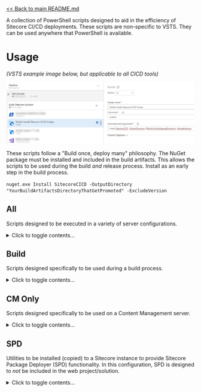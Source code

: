 [<< Back to main README.md](../README.md)

A collection of PowerShell scripts designed to aid in the efficiency of Sitecore CI/CD deployments. These scripts are non-specific to VSTS. They can be used anywhere that PowerShell is available.

# Usage

_(VSTS example image below, but applicable to all CICD tools)_

![Install Sitecore Scripts](../ReadMeImages/NuGetInstallSitecoreScripts.png)

These scripts follow a "Build once, deploy many" philosophy. The NuGet package must be installed and included in the build artifacts. This allows the scripts to be used during the build _and_ release process. Install as an early step in the build process.

`nuget.exe Install SitecoreCICD -OutputDirectory "YourBuildArtifactsDirectoryThatGetPromoted" -ExcludeVersion`

## All

Scripts designed to be executed in a variety of server configurations.

<details><summary>Click to toggle contents...</summary>

### recycle-app-pool.ps1 (VM Specific)

This script intelligently recycles an app pool on a VM. It ensures a new app pool is running when the script execution completes. It requires elevated permissions in order to access the list of application pools.

#### Example

`$(System.DefaultWorkingDirectory)\_Base Build\drop\SitecoreCICD\All\recycle-app-pool.ps1 -AppPool $(AppPoolName) -Count 10 -Delay 30000`

### kill-app-service-site.ps1 (PaaS Specific)

This script intelligently kills the w3wp worker process on the specified App Service. This method is significantly faster than restarting the web app. It is designed to freshen up the worker process prior to a deployment.

#### Example

`$(System.DefaultWorkingDirectory)\_Base Build\drop\SitecoreCICD\All\kill-app-service-site.ps1 -userId $(AzureUserName) -password $(AzurePassword) -subscriptionId $(AzureSubscriptionId) -resourceGroupName $(ReleaseSpecificResourceGroup) -appServiceName $(ReleaseSpecificAppServiceName)`

_Note: It is recommended that the `password` parameter use a secure variable. Secure variables are never listed in output._

### Execute Url\\ExecuteUrl.ps1

This script, along with the accompanying `curl.exe` and `libcurl.dll`, request a URL and return the response. This script has many modes of operation.

*   If Username and Password are included, it performs a request with Basic Authentication
    *   If excluded, the request runs as expected without Basic Authentication
*   If a `RepeatInterval` is included (value greater than 0), it will re-request the URL. This is pivotal to the Sitecore Package Deployer installation.

#### Example of Sitecore Package Deployer Use

`$(System.DefaultWorkingDirectory)\_Base Build\drop\SitecoreCICD\All\Execute Url\ExecuteUrl.ps1 -SiteUrl "$(hostname)/StartSitecorePackageDeployer.aspx?response=json'&'pauseEvents=false" -Username $(BasicAuthUsername) -Password $(BasicAuthPassword) -RepeatInterval 3`

_Note: This will repeatedly ping SPD and report the installation status. It will exit once installation has fully completed._

#### Example of Requesting Site URL

`$(System.DefaultWorkingDirectory)\_Base Build\drop\SitecoreCICD\All\Execute Url\ExecuteUrl.ps1 -SiteUrl '$(primeUrl)' -Username $(BasicAuthUsername) -Password $(BasicAuthPassword)`

_Note: BasicAuthUsername and BasicAuthPassword are optional._

</details>

## Build

Scripts designed specifically to be used during a build process.

<details><summary>Click to toggle contents...</summary>

### RemoveFilesFromTDSPackage.ps1

This script recursively searches directories for *.update packages. When found, it removes all DLL's from the \\bin folder that resides in the update package. This removes the possibility of an update package installation from causing a soft app pool recycle with the inclusion of a DLL. It works best when TDS update packages are configured to include **items only**.

#### Example

`$(Build.ArtifactStagingDirectory)\SitecoreCICD\Build\RemoveFilesFromTDSPackage.ps1 -pathToPackages "$(Build.ArtifactStagingDirectory)\_Packages"`

**Credit: Rob Ahnemann - http://www.rockpapersitecore.com/about-me/**

</details>

## CM Only

Scripts designed specifically to be used on a Content Management server.

<details><summary>Click to toggle contents...</summary>

## TagRepo.ps1

This script should be used in conjunction with GitDeltaDeploy. GitDeltaDeploy must be enabled for this task to execute properly. It also has a dependency that Git be installed on the VM this task runs on.

#### Example

`$(System.DefaultWorkingDirectory)\_Base Build\drop\SitecoreCICD\CM Only\TagRepo.ps1 -RepoUrl "$(RepoUrl)" -Username $(RepoUsername) -Password $(RepoPassword) -Location "$(TempRepoLocation)" -DeltaFile "$(DeltaFileLocation)"`

_Note: GitDeltaDeploy will create a file as part of the build output at '~\Delta\LastDeploymentGitCommitId.txt'. The location of this text file is what is required for the '-DeltaFile' parameter._

</details>

## SPD

Utilities to be installed (copied) to a Sitecore instance to provide Sitecore Package Deployer (SPD) functionality. In this configuration, SPD is designed to _not_ be included in the web project/solution.

<details><summary>Click to toggle contents...</summary>

### Net4.5/Net4.6

Target the proper version for your web project, respectively.  The contents of the chosen folder should be copied directly to the Content Management Server web root.

This version of SPD follows the progress on the following Fork: https://github.com/jraps20/SitecorePackageDeployer

It adds support for the following:
*   

</details>
